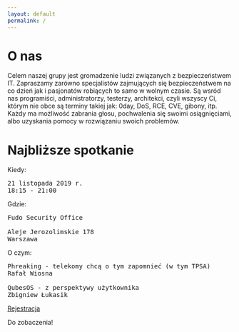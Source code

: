 ```yaml
---
layout: default
permalink: /
---
```

<h1>O nas</h1>
<p>Celem naszej grupy jest gromadzenie ludzi związanych z bezpieczeństwem IT. Zapraszamy zarówno specjalistów zajmujących się bezpieczeństwem na co dzień jak i pasjonatów robiących to samo w wolnym czasie. Są wsród nas programiści, administratorzy, testerzy, architekci, czyli wszyscy Ci, którym nie obce są terminy takiej jak: 0day, DoS, RCE, CVE, gibony, itp. Każdy ma możliwość zabrania głosu, pochwalenia się swoimi osiągnięciami, albo uzyskania pomocy w rozwiązaniu swoich problemów.</p>

<h1>Najbliższe spotkanie</h1>

Kiedy:
<pre>
21 listopada 2019 r.
18:15 - 21:00
</pre>
Gdzie:
<pre>
Fudo Security Office

Aleje Jerozolimskie 178
Warszawa
</pre>
O czym:
<pre style="white-space: pre-wrap;">
Phreaking - telekomy chcą o tym zapomnieć (w tym TPSA)
Rafał Wiosna

QubesOS - z perspektywy użytkownika
Zbigniew Łukasik
</pre>

<a href="/registration">Rejestracja</a>

Do zobaczenia!
